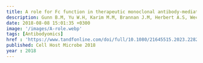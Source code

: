 ```yaml
---
title: A role for Fc function in therapeutic monoclonal antibody-mediated protection against Ebola virus
description: Gunn B.M, Yu W.H, Karim M.M, Brannan J.M, Herbert A.S, Wec A.Z, Halfmann P.J, Fusco M.L, Schendel S.L, Gangavarapu K, Krause T, Qiu X, He S, <strong>Das J</strong>, Suscovich T.J, Lai J, Chandran K, Zeitlin L, Crowe J.E. Jr, Lauffenburger D, Kawaoka Y, Kobinger G.P, Andersen K.G, Dye J.M, Saphire E.O, Alter G
date: 2018-08-08 15:01:35 +0300
image: '/images/A-role.webp'
tags: [Antibodyomics]
href : 'https://www.tandfonline.com/doi/full/10.1080/21645515.2023.2282803'
published: Cell Host Microbe 2018
year : 2018
---
```

